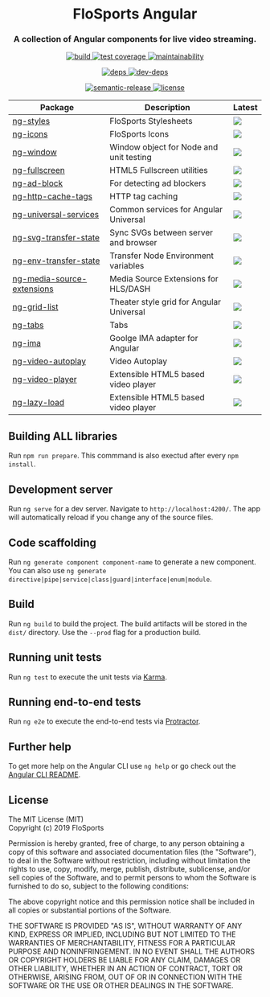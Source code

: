 <h1 align="center" style="border-bottom: none;">FloSports Angular</h1>
<h3 align="center">A collection of Angular components for live video streaming.</h3>
<p align="center"> 
  <a href="https://circleci.com/gh/flocasts/flo-angular">
    <img alt="build" src="https://circleci.com/gh/flocasts/flo-angular.svg?style=shield&circle-token=254d41274907bc2b5e4d13d066d9d7e5e6aaf323">
  <a href="https://codeclimate.com/repos/5bd607992cf6f7026e00273b/test_coverage">
    <img alt="test coverage" src="https://api.codeclimate.com/v1/badges/11396ac422c213d7b44e/test_coverage" />
  </a>
  <a href="https://codeclimate.com/repos/5bd607992cf6f7026e00273b/maintainability">
    <img alt="maintainability" src="https://api.codeclimate.com/v1/badges/11396ac422c213d7b44e/maintainability" />
  </a>
</p>
<p align="center">
  <a href="https://david-dm.org/flocasts/flo-angular">
    <img alt="deps" src="https://david-dm.org/flocasts/flo-angular/status.svg">
  </a>
  <a href="https://david-dm.org/flocasts/flo-angular?type=dev">
    <img alt="dev-deps" src="https://david-dm.org/flocasts/flo-angular/dev-status.svg">
  </a>
</p>
<p align="center">
  <a href="https://github.com/semantic-release/semantic-release">
    <img alt="semantic-release" src="https://img.shields.io/badge/%20%20%F0%9F%93%A6%F0%9F%9A%80-semantic--release-e10079.svg">
  </a>
  <a href="LICENSE.md">
    <img alt="license" src="https://img.shields.io/badge/License-MIT-yellow.svg">
  </a>
</p>

| Package       | Description   | Latest |
| ------------- | ------------- | -------|
| [ng-styles](projects/flosportsinc/ng-styles) | FloSports Stylesheets | [![](https://img.shields.io/npm/v/@flosportsinc/ng-styles.svg)](https://www.npmjs.com/package/@flosportsinc/ng-styles)
| [ng-icons](projects/flosportsinc/ng-icons) | FloSports Icons | [![](https://img.shields.io/npm/v/@flosportsinc/ng-icons.svg)](https://www.npmjs.com/package/@flosportsinc/ng-icons)
| [ng-window](projects/flosportsinc/ng-window) | Window object for Node and unit testing | [![](https://img.shields.io/npm/v/@flosportsinc/ng-window.svg)](https://www.npmjs.com/package/@flosportsinc/ng-window)
| [ng-fullscreen](projects/flosportsinc/ng-fullscreen) | HTML5 Fullscreen utilities | [![](https://img.shields.io/npm/v/@flosportsinc/ng-fullscreen.svg)](https://www.npmjs.com/package/@flosportsinc/ng-fullscreen)
| [ng-ad-block](projects/flosportsinc/ng-ad-block) | For detecting ad blockers | [![](https://img.shields.io/npm/v/@flosportsinc/ng-ad-block.svg)](https://www.npmjs.com/package/@flosportsinc/ng-ad-block)
| [ng-http-cache-tags](projects/flosportsinc/ng-http-cache-tags) | HTTP tag caching | [![](https://img.shields.io/npm/v/@flosportsinc/ng-http-cache-tags.svg)](https://www.npmjs.com/package/@flosportsinc/ng-http-cache-tags)
| [ng-universal-services](projects/flosportsinc/ng-universal-services) | Common services for Angular Universal | [![](https://img.shields.io/npm/v/@flosportsinc/ng-universal-services.svg)](https://www.npmjs.com/package/@flosportsinc/ng-universal-services)
| [ng-svg-transfer-state](projects/flosportsinc/ng-svg-transfer-state) | Sync SVGs between server and browser | [![](https://img.shields.io/npm/v/@flosportsinc/ng-svg-transfer-state.svg)](https://www.npmjs.com/package/@flosportsinc/ng-svg-transfer-state)
| [ng-env-transfer-state](projects/flosportsinc/ng-env-transfer-state) | Transfer Node Environment variables | [![](https://img.shields.io/npm/v/@flosportsinc/ng-env-transfer-state.svg)](https://www.npmjs.com/package/@flosportsinc/ng-env-transfer-state)
| [ng-media-source-extensions](projects/flosportsinc/ng-media-source-extensions) | Media Source Extensions for HLS/DASH | [![](https://img.shields.io/npm/v/@flosportsinc/ng-media-source-extensions.svg)](https://www.npmjs.com/package/@flosportsinc/ng-media-source-extensions)
| [ng-grid-list](projects/flosportsinc/ng-grid-list) | Theater style grid for Angular Universal | [![](https://img.shields.io/npm/v/@flosportsinc/ng-grid-list.svg)](https://www.npmjs.com/package/@flosportsinc/ng-grid-list)
| [ng-tabs](projects/flosportsinc/ng-tabs) | Tabs | [![](https://img.shields.io/npm/v/@flosportsinc/ng-tabs.svg)](https://www.npmjs.com/package/@flosportsinc/ng-tabs)
| [ng-ima](projects/flosportsinc/ng-ima) | Goolge IMA adapter for Angular | [![](https://img.shields.io/npm/v/@flosportsinc/ng-ima.svg)](https://www.npmjs.com/package/@flosportsinc/ng-ima)
| [ng-video-autoplay](projects/flosportsinc/ng-video-autoplay) | Video Autoplay | [![](https://img.shields.io/npm/v/@flosportsinc/ng-video-autoplay.svg)](https://www.npmjs.com/package/@flosportsinc/ng-video-autoplay)
| [ng-video-player](projects/flosportsinc/ng-video-player) | Extensible HTML5 based video player | [![](https://img.shields.io/npm/v/@flosportsinc/ng-video-player.svg)](https://www.npmjs.com/package/@flosportsinc/ng-video-player)
| [ng-lazy-load](projects/flosportsinc/ng-lazy-load) | Extensible HTML5 based video player | [![](https://img.shields.io/npm/v/@flosportsinc/ng-lazy-load.svg)](https://www.npmjs.com/package/@flosportsinc/ng-lazy-load)

## Building ALL libraries
Run `npm run prepare`. This commmand is also exectud after every `npm install`.

## Development server
Run `ng serve` for a dev server. Navigate to `http://localhost:4200/`. The app will automatically reload if you change any of the source files.

## Code scaffolding
Run `ng generate component component-name` to generate a new component. You can also use `ng generate directive|pipe|service|class|guard|interface|enum|module`.

## Build
Run `ng build` to build the project. The build artifacts will be stored in the `dist/` directory. Use the `--prod` flag for a production build.

## Running unit tests
Run `ng test` to execute the unit tests via [Karma](https://karma-runner.github.io).

## Running end-to-end tests
Run `ng e2e` to execute the end-to-end tests via [Protractor](http://www.protractortest.org/).

## Further help
To get more help on the Angular CLI use `ng help` or go check out the [Angular CLI README](https://github.com/angular/angular-cli/blob/master/README.md).

## License
The MIT License (MIT)  
Copyright (c) 2019 FloSports

Permission is hereby granted, free of charge, to any person obtaining a copy
of this software and associated documentation files (the "Software"), to deal
in the Software without restriction, including without limitation the rights
to use, copy, modify, merge, publish, distribute, sublicense, and/or sell
copies of the Software, and to permit persons to whom the Software is
furnished to do so, subject to the following conditions:

The above copyright notice and this permission notice shall be included in all
copies or substantial portions of the Software.

THE SOFTWARE IS PROVIDED "AS IS", WITHOUT WARRANTY OF ANY KIND, EXPRESS OR
IMPLIED, INCLUDING BUT NOT LIMITED TO THE WARRANTIES OF MERCHANTABILITY,
FITNESS FOR A PARTICULAR PURPOSE AND NONINFRINGEMENT. IN NO EVENT SHALL THE
AUTHORS OR COPYRIGHT HOLDERS BE LIABLE FOR ANY CLAIM, DAMAGES OR OTHER
LIABILITY, WHETHER IN AN ACTION OF CONTRACT, TORT OR OTHERWISE, ARISING FROM,
OUT OF OR IN CONNECTION WITH THE SOFTWARE OR THE USE OR OTHER DEALINGS IN THE
SOFTWARE.
